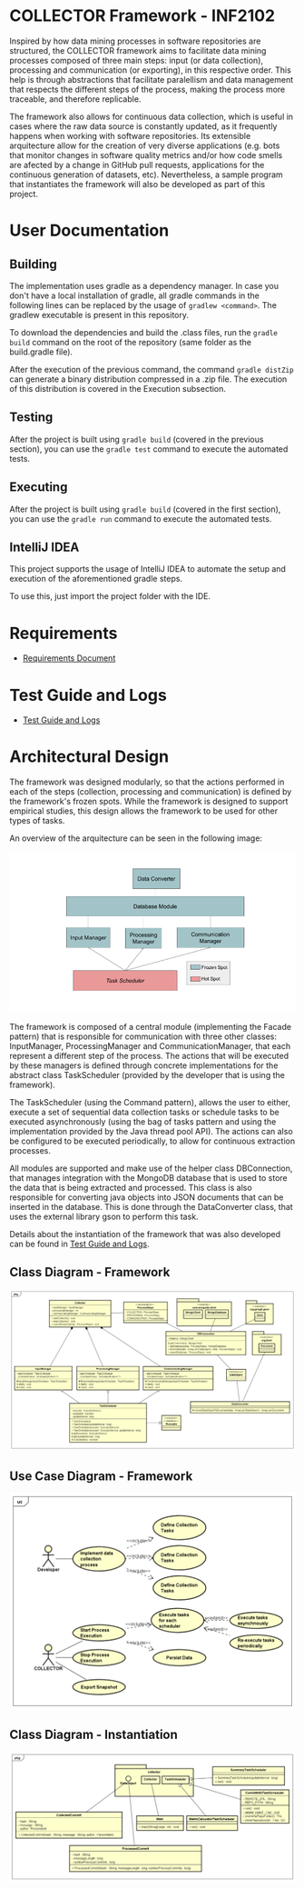 # COLLECTOR Framework - INF2102

Inspired by how data mining processes in software repositories are structured, the COLLECTOR framework aims to facilitate data mining processes composed of three main steps: input (or data collection), processing and communication (or exporting), in this respective order. This help is through abstractions that facilitate paralellism and data management that respects the different steps of the process, making the process more traceable, and therefore replicable.

The framework also allows for continuous data collection, which is useful in cases where the raw data source is constantly updated, as it frequently happens when working with software repositories. Its extensible arquitecture allow for the creation of very diverse applications (e.g. bots that monitor changes in software quality metrics and/or how code smells are afected by a change in GitHub pull requests, applications for the continuous generation of datasets, etc). Nevertheless, a sample program that instantiates the framework will also be developed as part of this project.

# User Documentation

## Building

The implementation uses gradle as a dependency manager. In case you don't have a local installation of gradle, all gradle commands in the following lines can be replaced by the usage of `gradlew <command>`. The gradlew executable is present in this repository.

To download the dependencies and build the .class files, run the `gradle build` command on the root of the repository (same folder as the build.gradle file).

After the execution of the previous command, the command `gradle distZip` can generate a binary distribution compressed in a .zip file. The execution of this distribution is covered in the Execution subsection.

## Testing

After the project is built using `gradle build` (covered in the previous section), you can use the `gradle test` command to execute the automated tests.

## Executing

After the project is built using `gradle build` (covered in the first section), you can use the `gradle run` command to execute the automated tests.

## IntelliJ IDEA

This project supports the usage of IntelliJ IDEA to automate the setup and execution of the aforementioned gradle steps. 

To use this, just import the project folder with the IDE.

# Requirements

* [Requirements Document](./docs/REQUIREMENTS.md)

# Test Guide and Logs

* [Test Guide and Logs](./docs/TESTS.md)

# Architectural Design

The framework was designed modularly, so that the actions performed in each of the steps (collection, processing and communication) is defined by the framework's frozen spots.  While the framework is designed to support empirical studies, this design allows the framework to be used for other types of tasks.

An overview of the arquitecture can be seen in the following image:

![Overview](./docs/FrameworkOverview.png)

The framework is composed of a central module (implementing the Facade pattern) that is responsible for communication with three other classes: InputManager, ProcessingManager and CommunicationManager, that each represent a different step of the process. The actions that will be executed by these managers is defined through concrete implementations for the abstract class TaskScheduler (provided by the developer that is using the framework).

The TaskScheduler (using the Command pattern), allows the user to either, execute a set of sequential data collection tasks or schedule tasks to be executed asynchronously (using the bag of tasks pattern and using the implementation provided by the Java thread pool API). The actions can also be configured to be executed periodically, to allow for continuous extraction processes.

All modules are supported and make use of the helper class DBConnection, that manages integration with the MongoDB database that is used to store the data that is being extracted and processed. This class is also responsible for converting java objects into JSON documents that can be inserted in the database. This is done through the DataConverter class, that uses the external library gson to perform this task.

Details about the instantiation of the framework that was also developed can be found in [Test Guide and Logs](./docs/TESTS.md).

## Class Diagram - Framework

![Class Diagram - Framework](./docs/ClassDiagramFramework.png)

## Use Case Diagram - Framework

![Use Case Diagram - Framework](./docs/UseCaseDiagram.png)

## Class Diagram - Instantiation

![Class Diagram - Framework](./docs/ClassDiagramInstantiation.png)